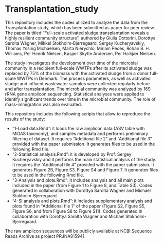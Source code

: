 # Transplantation_study
This repository includes the codes utilized to analyze the data from the Transplantation study, which has been submitted as paper for peer review. The paper is titled “Full-scale activated sludge transplantation reveals a highly resilient community structure”, authored by Giulia Dottorini, Dorottya Sarolta Wágner, Mikkel Stokholm-Bjerregaard, Sergey Kucheryavskiy, Thomas Yssing Michaelsen, Marta Nierychlo, Miriam Peces, Rohan B. H. Williams, Per Henrik Nielsen, Kasper Skytte Andersen, Per Halkjær Nielsen.

The study investigates the development over time of the microbial community in a recipient full-scale WWTPs after its activated sludge was replaced by 75% of the biomass with the activated sludge from a donor full-scale WWTPs in Denmark. The process parameters, as well as activated sludge and influent wastewater samples were collected regularly before and after transplantation. The microbial community was analyzed by 16S rRNA gene amplicon sequencing. Statistical analyses were applied to identify significant trends over time in the microbial community. The role of mass-immigration was also evaluated.

This repository includes the following scripts that allow to reproduce the results of the study:
- “1-Load data.Rmd”: it loads the raw amplicon data (ASV table with MiDAS taxonomy), and samples metadata and performs preliminary filtering of dataset. It requires “Additional file 2” and “Additional file 3” provided with the paper submission. It generates files to be used in the following Rmd file.
- “2-Statistical analysis.Rmd”: it is developed by Prof. Sergey Kucheryavskiy and it performs the main statistical analysis of the study. It requires the “Additional file 4” provided with the paper submission. It generates Figure 2B, Figure S3, Figure S4 and Figure 7. It generates files to be used in the following Rmd file.
- “3-Analysis and plots.Rmd”: it includes analysis and all main plots included in the paper (from Figure 1 to Figure 8, and Table S3). Codes generated in collaboration with Dorottya Sarolta Wagner and Michael Stokholm-Bjerregaard.
- “4-SI analysis and plots.Rmd”: it includes supplementary analysis and plots found in "Additional file 1" of the paper (Figure S2, Figure S5, Figure S6, and from Figure S8 to Figure S11). Codes generated in collaboration with Dorottya Sarolta Wagner and Michael Stokholm-Bjerregaard.

The raw amplicon sequences will be publicly available at NCBI Sequence Reads Archive as project PRJNA815941.
